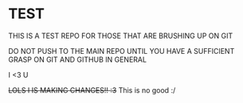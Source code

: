 TEST
==========

THIS IS A TEST REPO FOR THOSE THAT ARE BRUSHING UP ON GIT

DO NOT PUSH TO THE MAIN REPO UNTIL YOU HAVE A SUFFICIENT 
GRASP ON GIT AND GITHUB IN GENERAL

I <3 U

~~LOLS I IS MAKING CHANGES!! :3~~ This is no good :/
